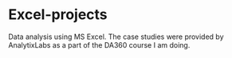 # Excel-projects
Data analysis using MS Excel. 
The case studies were provided by AnalytixLabs as a part of the DA360 course I am doing. 
